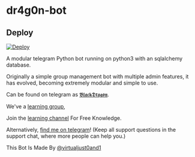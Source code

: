 # dr4g0n-bot

## Deploy

[![Deploy](https://www.herokucdn.com/deploy/button.svg)](https://heroku.com/deploy)

A modular telegram Python bot running on python3 with an sqlalchemy database.

Originally a simple group management bot with multiple admin features, it has evolved, becoming extremely modular and 
simple to use.

Can be found on telegram as [𝕭𝖑𝖆𝖈𝖐𝕯𝖗𝖆𝖌𝖔𝖓](https://t.me/dr4gonbot).

We've a [learning group](https://t.me/joinchat/EnD9SkO9Awougo5VjknbrQ),

Join the [learning channel](https://t.me/EnglishFreeLectures) For Free Knowledge.

Alternatively, [find me on telegram](https://t.me/virtualjust0and1)! (Keep all support questions in the support chat, where more people can help you.)

This Bot Is Made By [@virtualjust0and1](https://t.me/virtualjust0and1)
